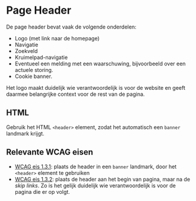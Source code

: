 <!-- @license CC0-1.0 -->

# Page Header

De page header bevat vaak de volgende onderdelen:

- Logo (met link naar de homepage)
- Navigatie
- Zoekveld
- Kruimelpad-navigatie
- Eventueel een melding met een waarschuwing, bijvoorbeeld over een actuele storing.
- Cookie banner.

Het logo maakt duidelijk wie verantwoordelijk is voor de website en geeft daarmee belangrijke context voor de rest van de pagina.

## HTML

Gebruik het HTML `<header>` element, zodat het automatisch een `banner` landmark krijgt.

## Relevante WCAG eisen

- [WCAG eis 1.3.1](https://www.w3.org/TR/WCAG21/#info-and-relationships): plaats de header in een `banner` landmark, door het `<header>` element te gebruiken
- [WCAG eis 1.3.2](https://www.w3.org/TR/WCAG21/#meaningful-sequence): plaats de header aan het begin van pagina, maar na de _skip links_. Zo is het gelijk duidelijk wie verantwoordelijk is voor de pagina die er op volgt.
